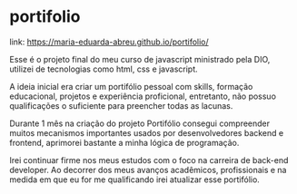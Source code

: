 # portifolio
link: https://maria-eduarda-abreu.github.io/portifolio/

Esse é o projeto final do meu curso de javascript ministrado pela DIO, utilizei de tecnologias como html, css e javascript. 

A ideia inicial era criar um portifólio pessoal com skills, formação educacional, projetos
e experiência proficional, entretanto, não possuo qualificações o suficiente para preencher
todas as lacunas. 

Durante 1 mês na criação do projeto Portifólio consegui compreender muitos mecanismos importantes usados por desenvolvedores
backend e frontend, aprimorei bastante a minha lógica de programação.

Irei continuar firme nos meus estudos com o foco na carreira de back-end developer. Ao decorrer dos meus avanços acadêmicos, profissionais e na medida 
em que eu for me qualificando irei atualizar esse portifólio. 


